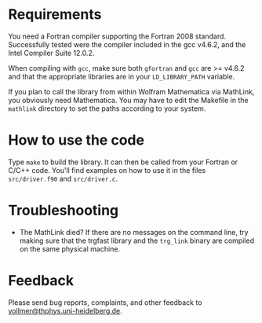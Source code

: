 Requirements
============

You need a Fortran compiler supporting the Fortran 2008 standard.
Successfully tested were the compiler included in the gcc v4.6.2, and the
Intel Compiler Suite 12.0.2.  

When compiling with `gcc`, make sure both `gfortran` and `gcc` are >= v4.6.2
and that the appropriate libraries are in your `LD_LIBRARY_PATH` variable.

If you plan to call the library from within Wolfram Mathematica via
MathLink, you obviously need Mathematica. You may have to edit the Makefile
in the `mathlink` directory to set the paths according to your system.



How to use the code
===================

Type `make` to build the library. It can then be called from your Fortran or
C/C++ code. You'll find examples on how to use it in the files `src/driver.f90`
and `src/driver.c`.


Troubleshooting
===============

* The MathLink died? If there are no messages on the command line, try
  making sure that the trgfast library and the `trg_link` binary are compiled
  on the same physical machine.

Feedback
========

Please send bug reports, complaints, and other feedback to
vollmer@thphys.uni-heidelberg.de.
